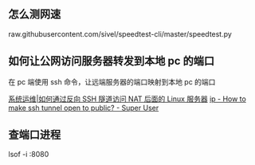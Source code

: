 ## 怎么测网速

raw.githubusercontent.com/sivel/speedtest-cli/master/speedtest.py

## 如何让公网访问服务器转发到本地 pc 的端口

在 pc 端使用 ssh 命令，让远端服务器的端口映射到本地 pc 的端口

[系统运维|如何通过反向 SSH 隧道访问 NAT 后面的 Linux 服务器](https://linux.cn/article-5975-1.html)
[ip - How to make ssh tunnel open to public? - Super User](https://superuser.com/questions/588591/how-to-make-ssh-tunnel-open-to-public#)

## 查端口进程

lsof -i :8080
